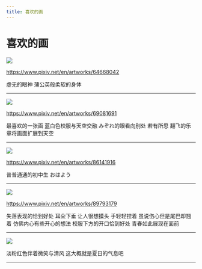```yaml
---
title: 喜欢的画
---
```


# 喜欢的画

![](e/64668042_p0.jpg)

<https://www.pixiv.net/en/artworks/64668042>

虚无的眼神 蒲公英般柔软的身体

---

![](e/69081691_p0.jpg)

<https://www.pixiv.net/en/artworks/69081691>

最喜欢的一张画 蓝白色校服与天空交融 みぞれ的眼看向别处 若有所思 翻飞的乐章将画面扩展到天空

---

![](e/86141916_p0.jpg)

<https://www.pixiv.net/en/artworks/86141916>

普普通通的初中生 おはよう

---

![](e/89793179_p0.jpg)

<https://www.pixiv.net/en/artworks/89793179>

失落表现的恰到好处 耳朵下垂 让人很想摸头 手轻轻捏着 虽说伤心但是尾巴却翘着 仿佛内心有些开心的想法 校服下方的开口恰到好处 青春如此展现在面前

---

![](e/あきら.jpg)

淡粉红色伴着微笑与清风 这大概就是夏日的气息吧

---
